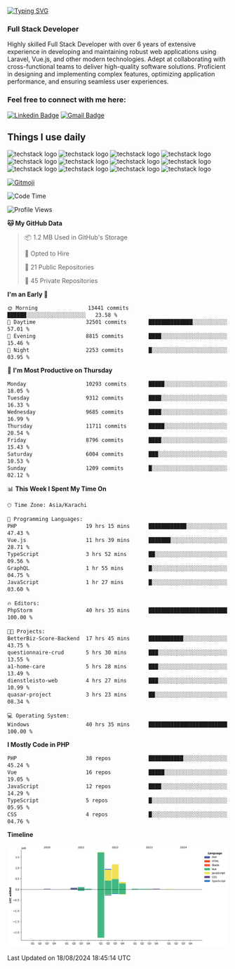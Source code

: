 [![Typing SVG](https://readme-typing-svg.demolab.com?font=Permanent+Marker&size=31&pause=1000&color=00A11F&center=true&random=false&width=435&lines=Hi+%F0%9F%91%8B%2C+I'm+Waheed+Sindhani)](https://git.io/typing-svg)
### Full Stack Developer
Highly skilled Full Stack Developer with over 6 years of extensive experience in developing and maintaining robust web applications using Laravel, Vue.js, and other modern technologies. Adept at collaborating with cross-functional teams to deliver high-quality software solutions. Proficient in designing and implementing complex features, optimizing application performance, and ensuring seamless user experiences. 

### Feel free to connect with me here:

[![Linkedin Badge](https://img.shields.io/badge/-waheedsindhani-blue?style=flat-square&logo=Linkedin&logoColor=white&link=https://www.linkedin.com/in/waheed-sindhani/)](https://www.linkedin.com/in/waheed-sindhani/)
[![Gmail Badge](https://img.shields.io/badge/-waheed.eliccs@gmail.com-c14438?style=flat-square&logo=Gmail&logoColor=white&link=mailto:waheed.eliccs@gmail.com)](mailto:waheed.eliccs@gmail.com)

## Things I use daily
![techstack logo](https://readme-components.vercel.app/api?component=logo&logo=react&text=false&animation=spin&fill=000000&svgfill=2d79c7)
![techstack logo](https://readme-components.vercel.app/api?component=logo&logo=vue.js&text=false&fill=000000&svgfill=4FC08D)
![techstack logo](https://readme-components.vercel.app/api?component=logo&logo=laravel&text=false&fill=000000&svgfill=FF2D20)
![techstack logo](https://readme-components.vercel.app/api?component=logo&logo=javascript&text=false&fill=000000&svgfill=F7DF1E)
![techstack logo](https://readme-components.vercel.app/api?component=logo&logo=mysql&text=false&fill=000000&svgfill=4479A1)
![techstack logo](https://readme-components.vercel.app/api?component=logo&logo=quasar&text=false&svgfill=050A14&fill=ffffaa&animation=spin)
![techstack logo](https://readme-components.vercel.app/api?component=logo&logo=typescript&text=false&fill=000000&svgfill=3178C6)
![techstack logo](https://readme-components.vercel.app/api?component=logo&logo=node.js&text=false&fill=000000&svgfill=5FA04E)
![techstack logo](https://readme-components.vercel.app/api?component=logo&logo=tailwindcss&text=false&fill=000000&svgfill=06B6D4)
![techstack logo](https://readme-components.vercel.app/api?component=logo&logo=docker&text=false&fill=000000&svgfill=2496ED)
![techstack logo](https://readme-components.vercel.app/api?component=logo&logo=linux&text=false&fill=000000&svgfill=FCC624)
![techstack logo](https://readme-components.vercel.app/api?component=logo&logo=amazonaws&text=false&fill=000000&svgfill=232F3E)



<!--
**Sindhani/sindhani** is a ✨ _special_ ✨ repository because its `README.md` (this file) appears on your GitHub profile.

Here are some ideas to get you started:

- 🔭 I’m currently working on ...
- 🌱 I’m currently learning ...
- 👯 I’m looking to collaborate on ...
- 🤔 I’m looking for help with ...
- 💬 Ask me about ...
- 📫 How to reach me: ...
- 😄 Pronouns: ...
- ⚡ Fun fact: ...
-->
<a href="https://gitmoji.dev">
  <img
    src="https://img.shields.io/badge/gitmoji-%20😜%20😍-FFDD67.svg?style=flat-square"
    alt="Gitmoji"
  />
</a>

<!--START_SECTION:waka-->
![Code Time](http://img.shields.io/badge/Code%20Time-317%20hrs%2022%20mins-blue)

![Profile Views](http://img.shields.io/badge/Profile%20Views-0-blue)

**🐱 My GitHub Data** 

> 📦 1.2 MB Used in GitHub's Storage 
 > 
> 💼 Opted to Hire
 > 
> 📜 21 Public Repositories 
 > 
> 🔑 45 Private Repositories 
 > 
**I'm an Early 🐤** 

```text
🌞 Morning                13441 commits       ██████░░░░░░░░░░░░░░░░░░░   23.58 % 
🌆 Daytime                32501 commits       ██████████████░░░░░░░░░░░   57.01 % 
🌃 Evening                8815 commits        ████░░░░░░░░░░░░░░░░░░░░░   15.46 % 
🌙 Night                  2253 commits        █░░░░░░░░░░░░░░░░░░░░░░░░   03.95 % 
```
📅 **I'm Most Productive on Thursday** 

```text
Monday                   10293 commits       █████░░░░░░░░░░░░░░░░░░░░   18.05 % 
Tuesday                  9312 commits        ████░░░░░░░░░░░░░░░░░░░░░   16.33 % 
Wednesday                9685 commits        ████░░░░░░░░░░░░░░░░░░░░░   16.99 % 
Thursday                 11711 commits       █████░░░░░░░░░░░░░░░░░░░░   20.54 % 
Friday                   8796 commits        ████░░░░░░░░░░░░░░░░░░░░░   15.43 % 
Saturday                 6004 commits        ███░░░░░░░░░░░░░░░░░░░░░░   10.53 % 
Sunday                   1209 commits        █░░░░░░░░░░░░░░░░░░░░░░░░   02.12 % 
```


📊 **This Week I Spent My Time On** 

```text
🕑︎ Time Zone: Asia/Karachi

💬 Programming Languages: 
PHP                      19 hrs 15 mins      ████████████░░░░░░░░░░░░░   47.43 % 
Vue.js                   11 hrs 39 mins      ███████░░░░░░░░░░░░░░░░░░   28.71 % 
TypeScript               3 hrs 52 mins       ██░░░░░░░░░░░░░░░░░░░░░░░   09.56 % 
GraphQL                  1 hr 55 mins        █░░░░░░░░░░░░░░░░░░░░░░░░   04.75 % 
JavaScript               1 hr 27 mins        █░░░░░░░░░░░░░░░░░░░░░░░░   03.60 % 

🔥 Editors: 
PhpStorm                 40 hrs 35 mins      █████████████████████████   100.00 % 

🐱‍💻 Projects: 
BetterBiz-Score-Backend  17 hrs 45 mins      ███████████░░░░░░░░░░░░░░   43.75 % 
questionnaire-crud       5 hrs 30 mins       ███░░░░░░░░░░░░░░░░░░░░░░   13.55 % 
a1-home-care             5 hrs 28 mins       ███░░░░░░░░░░░░░░░░░░░░░░   13.49 % 
dienstleisto-web         4 hrs 27 mins       ███░░░░░░░░░░░░░░░░░░░░░░   10.99 % 
quasar-project           3 hrs 23 mins       ██░░░░░░░░░░░░░░░░░░░░░░░   08.34 % 

💻 Operating System: 
Windows                  40 hrs 35 mins      █████████████████████████   100.00 % 
```

**I Mostly Code in PHP** 

```text
PHP                      38 repos            ███████████░░░░░░░░░░░░░░   45.24 % 
Vue                      16 repos            █████░░░░░░░░░░░░░░░░░░░░   19.05 % 
JavaScript               12 repos            ████░░░░░░░░░░░░░░░░░░░░░   14.29 % 
TypeScript               5 repos             █░░░░░░░░░░░░░░░░░░░░░░░░   05.95 % 
CSS                      4 repos             █░░░░░░░░░░░░░░░░░░░░░░░░   04.76 % 
```



**Timeline**

![Lines of Code chart](https://raw.githubusercontent.com/Sindhani/Sindhani/main/assets/bar_graph.png)


 Last Updated on 18/08/2024 18:45:14 UTC
<!--END_SECTION:waka-->
